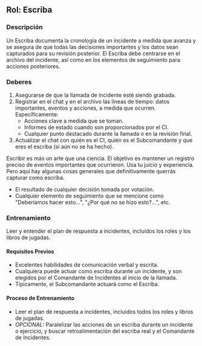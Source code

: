 
## Rol: Escriba

### Descripción

Un Escriba documenta la cronología de un incidente a medida que avanza y se asegura de que todas las decisiones importantes y los datos sean capturados para su revisión posterior. El Escriba debe centrarse en el archivo del incidente, así como en los elementos de seguimiento para acciones posteriores.

### Deberes

1. Asegurarse de que la llamada de incidente esté siendo grabada.
2. Registrar en el chat y en el archivo las líneas de tiempo: datos importantes, eventos y acciones, a medida que ocurren. Específicamente:
    * Acciones clave a medida que se toman.
    * Informes de estado cuando son proporcionados por el CI.
    * Cualquier punto destacado durante la llamada o en la revisión final.
3. Actualizar el chat con quién es el CI, quién es el Subcomandante y que eres el escriba (si aún no se ha hecho).

Escribir es más un arte que una ciencia. El objetivo es mantener un registro preciso de eventos importantes que ocurrieron. Usa tu juicio y experiencia. Pero aquí hay algunas cosas generales que definitivamente querrás capturar como escriba.

* El resultado de cualquier decisión tomada por votación.
* Cualquier elemento de seguimiento que se mencione como "Deberíamos hacer esto...", "¿Por qué no se hizo esto?...", etc.

### Entrenamiento

Leer y entender el plan de respuesta a incidentes, incluidos los roles y los libros de jugadas.

#### Requisitos Previos

* Excelentes habilidades de comunicación verbal y escrita.
* Cualquiera puede actuar como escriba durante un incidente, y son elegidos por el Comandante de Incidentes al inicio de la llamada.
* Típicamente, el Subcomandante actuará como el Escriba.

#### Proceso de Entrenamiento

* Leer el plan de respuesta a incidentes, incluidos todos los roles y libros de jugadas.
* _OPCIONAL:_ Paralelizar las acciones de un escriba durante un incidente o ejercicio, y buscar retroalimentación del escriba real y el Comandante de Incidentes.
